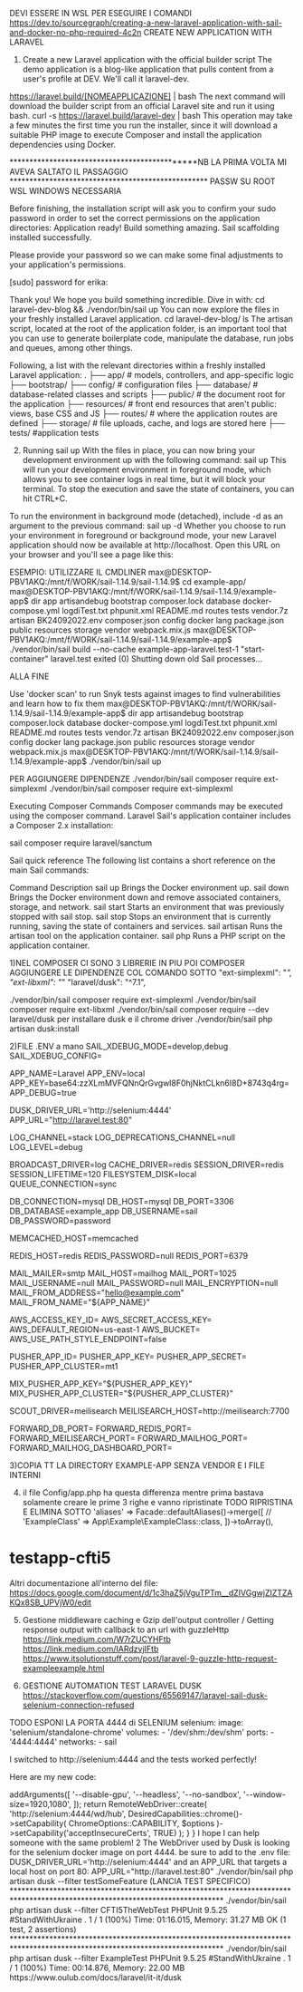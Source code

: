 DEVI ESSERE IN WSL PER ESEGUIRE I COMANDI
https://dev.to/sourcegraph/creating-a-new-laravel-application-with-sail-and-docker-no-php-required-4c2n
CREATE NEW APPLICATION WITH LARAVEL
1. Create a new Laravel application with the official builder script
The demo application is a blog-like application that pulls content from a user's profile at DEV. We'll call it laravel-dev.

https://laravel.build/[NOMEAPPLICAZIONE] | bash
The next command will download the builder script from an official Laravel site and run it using bash.
curl -s https://laravel.build/laravel-dev | bash
This operation may take a few minutes the first time you run the installer, since it will download a suitable PHP image to execute Composer and install the application dependencies using Docker.

**********************************************NB LA PRIMA VOLTA MI AVEVA SALTATO IL PASSAGGIO **************************************************
PASSW SU ROOT WSL WINDOWS NECESSARIA



Before finishing, the installation script will ask you to confirm your sudo password in order to set the correct permissions on the application directories:
Application ready! Build something amazing.
Sail scaffolding installed successfully.

Please provide your password so we can make some final adjustments to your application's permissions.

[sudo] password for erika: 

Thank you! We hope you build something incredible. Dive in with: cd laravel-dev-blog && ./vendor/bin/sail up
You can now explore the files in your freshly installed Laravel application.
cd laravel-dev-blog/
ls
The artisan script, located at the root of the application folder, is an important tool that you can use to generate boilerplate code, manipulate the database, run jobs and queues, among other things.

Following, a list with the relevant directories within a freshly installed Laravel application:
.
├── app/ # models, controllers, and app-specific logic
├── bootstrap/
├── config/ # configuration files
├── database/ # database-related classes and scripts
├── public/ # the document root for the application
├── resources/ # front end resources that aren't public: views, base CSS and JS 
├── routes/ # where the application routes are defined
├── storage/ # file uploads, cache, and logs are stored here
├── tests/ #application tests

2. Running sail up
With the files in place, you can now bring your development environment up with the following command:
sail up
This will run your development environment in foreground mode, which allows you to see container logs in real time, but it will block your terminal. To stop the execution and save the state of containers, you can hit CTRL+C.

To run the environment in background mode (detached), include -d as an argument to the previous command:
sail up -d
Whether you choose to run your environment in foreground or background mode, your new Laravel application should now be available at http://localhost. Open this URL on your browser and you'll see a page like this:

ESEMPIO:
UTILIZZARE IL CMDLINER
max@DESKTOP-PBV1AKQ:/mnt/f/WORK/sail-1.14.9/sail-1.14.9$ cd example-app/
max@DESKTOP-PBV1AKQ:/mnt/f/WORK/sail-1.14.9/sail-1.14.9/example-app$ dir
app      artisandebug    bootstrap      composer.lock  database  docker-compose.yml  logdiTest.txt  phpunit.xml  README.md  routes   tests   vendor.7z
artisan  BK24092022.env  composer.json  config         docker    lang                package.json   public       resources  storage  vendor  webpack.mix.js
max@DESKTOP-PBV1AKQ:/mnt/f/WORK/sail-1.14.9/sail-1.14.9/example-app$ ./vendor/bin/sail build --no-cache
example-app-laravel.test-1   "start-container"   laravel.test        exited (0)
Shutting down old Sail processes...

ALLA FINE

Use 'docker scan' to run Snyk tests against images to find vulnerabilities and learn how to fix them
max@DESKTOP-PBV1AKQ:/mnt/f/WORK/sail-1.14.9/sail-1.14.9/example-app$ dir
app      artisandebug    bootstrap      composer.lock  database  docker-compose.yml  logdiTest.txt  phpunit.xml  README.md  routes   tests   vendor.7z
artisan  BK24092022.env  composer.json  config         docker    lang                package.json   public       resources  storage  vendor  webpack.mix.js
max@DESKTOP-PBV1AKQ:/mnt/f/WORK/sail-1.14.9/sail-1.14.9/example-app$ ./vendor/bin/sail up

PER AGGIUNGERE DIPENDENZE
./vendor/bin/sail composer require ext-simplexml
./vendor/bin/sail composer require ext-simplexml

Executing Composer Commands
Composer commands may be executed using the composer command. Laravel Sail's application container includes a Composer 2.x installation:

sail composer require laravel/sanctum

Sail quick reference
The following list contains a short reference on the main Sail commands:

Command	Description
sail up	Brings the Docker environment up.
sail down	Brings the Docker environment down and remove associated containers, storage, and network.
sail start	Starts an environment that was previously stopped with sail stop.
sail stop	Stops an environment that is currently running, saving the state of containers and services.
sail artisan	Runs the artisan tool on the application container.
sail php	Runs a PHP script on the application container.


1)NEL COMPOSER CI SONO 3 LIBRERIE IN PIU POI COMPOSER AGGIUNGERE LE DIPENDENZE COL COMANDO SOTTO
"ext-simplexml": "*",
"ext-libxml": "*"
"laravel/dusk": "^7.1",

./vendor/bin/sail composer require ext-simplexml
./vendor/bin/sail composer require ext-libxml
./vendor/bin/sail composer require --dev laravel/dusk
per installare dusk e il chrome driver
./vendor/bin/sail php artisan dusk:install

2)FILE .ENV a mano
SAIL_XDEBUG_MODE=develop,debug
SAIL_XDEBUG_CONFIG=

APP_NAME=Laravel
APP_ENV=local
APP_KEY=base64:zzXLmMVFQNnQrGvgwl8F0hjNktCLkn6I8D+8743q4rg=
APP_DEBUG=true

DUSK_DRIVER_URL='http://selenium:4444'
APP_URL="http://laravel.test:80"

LOG_CHANNEL=stack
LOG_DEPRECATIONS_CHANNEL=null
LOG_LEVEL=debug

BROADCAST_DRIVER=log
CACHE_DRIVER=redis
SESSION_DRIVER=redis
SESSION_LIFETIME=120
FILESYSTEM_DISK=local
QUEUE_CONNECTION=sync

DB_CONNECTION=mysql
DB_HOST=mysql
DB_PORT=3306
DB_DATABASE=example_app
DB_USERNAME=sail
DB_PASSWORD=password

MEMCACHED_HOST=memcached

REDIS_HOST=redis
REDIS_PASSWORD=null
REDIS_PORT=6379

MAIL_MAILER=smtp
MAIL_HOST=mailhog
MAIL_PORT=1025
MAIL_USERNAME=null
MAIL_PASSWORD=null
MAIL_ENCRYPTION=null
MAIL_FROM_ADDRESS="hello@example.com"
MAIL_FROM_NAME="${APP_NAME}"

AWS_ACCESS_KEY_ID=
AWS_SECRET_ACCESS_KEY=
AWS_DEFAULT_REGION=us-east-1
AWS_BUCKET=
AWS_USE_PATH_STYLE_ENDPOINT=false

PUSHER_APP_ID=
PUSHER_APP_KEY=
PUSHER_APP_SECRET=
PUSHER_APP_CLUSTER=mt1

MIX_PUSHER_APP_KEY="${PUSHER_APP_KEY}"
MIX_PUSHER_APP_CLUSTER="${PUSHER_APP_CLUSTER}"

SCOUT_DRIVER=meilisearch
MEILISEARCH_HOST=http://meilisearch:7700

FORWARD_DB_PORT=
FORWARD_REDIS_PORT=
FORWARD_MEILISEARCH_PORT=
FORWARD_MAILHOG_PORT=
FORWARD_MAILHOG_DASHBOARD_PORT=

3)COPIA TT LA DIRECTORY EXAMPLE-APP SENZA VENDOR E I FILE INTERNI

4) il file  Config/app.php ha questa differenza mentre prima bastava solamente creare le prime 3 righe e vanno ripristinate
   TODO RIPRISTINA E ELIMINA SOTTO
    'aliases' => Facade::defaultAliases()->merge([
        // 'ExampleClass' => App\Example\ExampleClass::class,
    ])->toArray(),
# testapp-cfti5

Altri documentazione all'interno del file:
https://docs.google.com/document/d/1c3haZ5jVguTPTm__dZIVGgwjZIZTZAKQx8SB_UPVjW0/edit

5) Gestione middleware caching e Gzip dell'output controller / Getting response output with callback to an url with guzzleHttp
https://link.medium.com/W7rZUCYHFtb
https://link.medium.com/IARdzvjIFtb
https://www.itsolutionstuff.com/post/laravel-9-guzzle-http-request-exampleexample.html

6) GESTIONE AUTOMATION TEST LARAVEL DUSK 
https://stackoverflow.com/questions/65569147/laravel-sail-dusk-selenium-connection-refused

TODO ESPONI LA PORTA 4444 di SELENIUM
selenium:
	image: 'selenium/standalone-chrome'
	volumes:
		- '/dev/shm:/dev/shm'
	ports:
		- '4444:4444'
	networks:
		- sail

I switched to http://selenium:4444 and the tests worked perfectly!

Here are my new code:

<?php

namespace Tests;

use Facebook\WebDriver\Chrome\ChromeOptions;
use Facebook\WebDriver\Remote\DesiredCapabilities;
use Facebook\WebDriver\Remote\RemoteWebDriver;
use Laravel\Dusk\TestCase as BaseTestCase;

abstract class DuskTestCase extends BaseTestCase {
    use CreatesApplication;

    /**
     * Prepare for Dusk test execution.
     *
     * @beforeClass
     * @return void
     */
    public static function prepare() {
        if (!static::runningInSail()) {
            static::startChromeDriver();
        }
    }

    /**
     * Create the RemoteWebDriver instance.
     *
     * @return \Facebook\WebDriver\Remote\RemoteWebDriver
     */
    protected function driver() {
        $options = (new ChromeOptions)->addArguments([
            '--disable-gpu',
            '--headless',
            '--no-sandbox',
            '--window-size=1920,1080',
        ]);

        return RemoteWebDriver::create(
            'http://selenium:4444/wd/hub', DesiredCapabilities::chrome()->setCapability(
            ChromeOptions::CAPABILITY, $options
        )->setCapability('acceptInsecureCerts', TRUE)
        );
    }
}
I hope I can help someone with the same problem!

2

The WebDriver used by Dusk is looking for the selenium docker image on port 4444.

be sure to add to the .env file:

DUSK_DRIVER_URL='http://selenium:4444'
and an APP_URL that targets a local host on port 80:

APP_URL="http://laravel.test:80"

./vendor/bin/sail php artisan dusk --filter testSomeFeature (LANCIA TEST SPECIFICO) 
*****************************************************************************************************************************
./vendor/bin/sail php artisan dusk --filter CFTI5TheWebTest
PHPUnit 9.5.25 #StandWithUkraine

.                                                                   1 / 1 (100%)

Time: 01:16.015, Memory: 31.27 MB

OK (1 test, 2 assertions)
*****************************************************************************************************************************
./vendor/bin/sail php artisan dusk --filter ExampleTest
PHPUnit 9.5.25 #StandWithUkraine

.                                                                   1 / 1 (100%)

Time: 00:14.876, Memory: 22.00 MB
https://www.oulub.com/docs/laravel/it-it/dusk
